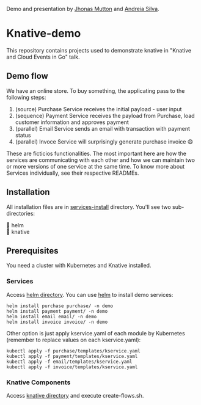 Demo and presentation by [Jhonas Mutton](https://github.com/JhonasMutton) and [Andreia Silva](https://github.com/andreiac-silva).

# Knative-demo
This repository contains projects used to demonstrate knative in "Knative and Cloud Events in Go" talk.


## Demo flow

We have an online store. To buy something, the applicating pass to the following steps:

1. (source) Purchase Service receives the initial payload - user input
2. (sequence) Payment Service receives the payload from Purchase, load customer information and approves payment
3. (parallel) Email Service sends an email with transaction with payment status
4. (parallel) Invoce Service will surprisingly generate purchase invoice :smile:

These are ficticios functionalities. The most important here are how the services are communicating with each other and how we can maintain two or more versions of one service at the same time. 
To know more about Services individually, see their respective READMEs. 

## Installation

All installation files are in [services-install](https://github.com/andreiac-silva/knative-demo/tree/master/services-install) directory. You'll see two sub-directories:

:file_folder: helm <br />
:file_folder: knative


## Prerequisites

You need a cluster with Kubernetes and Knative installed.

### Services
Access [helm directory](https://github.com/andreiac-silva/knative-demo/tree/master/services-install/helm). You can use [helm](https://helm.sh/docs/intro/install/) to install demo services:

``` helm install purchase purchase/ -n demo ``` <br />
``` helm install payment payment/ -n demo ``` <br />
``` helm install email email/ -n demo ``` <br />
``` helm install invoice invoice/ -n demo ``` <br />

Other option is just apply kservice.yaml of each module by Kubernetes (remember to replace values on each kservice.yaml):

```kubectl apply -f purchase/templates/kservice.yaml ``` <br />
```kubectl apply -f payment/templates/kservice.yaml ``` <br />
```kubectl apply -f email/templates/kservice.yaml ``` <br />
```kubectl apply -f invoice/templates/kservice.yaml ``` <br />

### Knative Components
Access [knative directory](https://github.com/andreiac-silva/knative-demo/tree/master/services-install/knative) and execute create-flows.sh.
